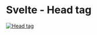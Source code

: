 # Svelte - Head tag

[![Head tag](https://img.youtube.com/vi/oBCxkGThDUg/0.jpg)](https://youtu.be/oBCxkGThDUg "Head tag")


